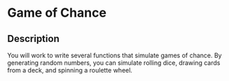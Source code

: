 # Game of Chance

## Description

You will work to write several functions that simulate games of chance. 
By generating random numbers, you can simulate rolling dice, drawing cards from a deck, and spinning a roulette wheel.
